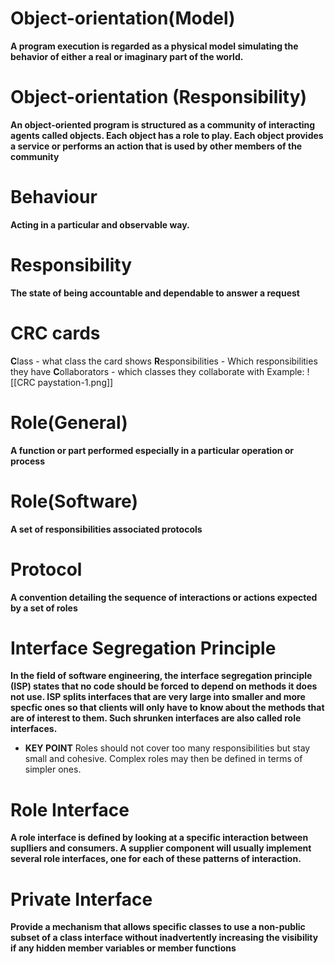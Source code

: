 # Object-orientation(Model)
**A program execution is regarded as a physical model simulating the behavior of either a real or imaginary part of the world.**

# Object-orientation (Responsibility)
**An object-oriented program is structured as a community of interacting agents called objects. Each object has a role to play. Each object provides a service or performs an action that is used by other members of the community**


# Behaviour
**Acting in a particular and observable way.**

# Responsibility
**The state of being accountable and dependable to answer a request**

# CRC cards
**C**lass - what class the card shows
**R**esponsibilities - Which responsibilities they have
**C**ollaborators - which classes they collaborate with
Example:
![[CRC paystation-1.png]]

# Role(General)
**A function or part performed especially in a particular operation or process**
# Role(Software)
**A set of responsibilities associated protocols**
# Protocol
**A convention detailing the sequence of interactions or actions expected by a set of roles**

# Interface Segregation Principle
**In the field of software engineering, the interface segregation principle (ISP) states that no code should be forced to depend on methods it does not use. ISP splits interfaces that are very large into smaller and more specfic ones so that clients will only have to know about the methods that are of interest to them. Such shrunken interfaces are also called role interfaces.**

- **KEY POINT**
Roles should not cover too many responsibilities but stay small and cohesive. Complex roles may then be defined in terms of simpler ones.

# Role Interface
**A role interface is defined by looking at a specific interaction between suplliers and consumers. A supplier component will usually implement several role interfaces, one for each of these patterns of interaction.**

# Private Interface
**Provide a mechanism that allows specific classes to use a non-public subset of a class interface without inadvertently increasing the visibility if any hidden member variables or member functions**
